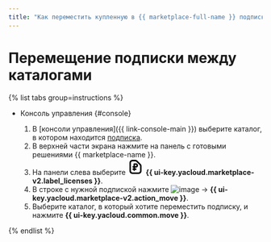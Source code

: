 ```yaml
---
title: "Как переместить купленную в {{ marketplace-full-name }} подписку в другой каталог"
---
```


# Перемещение подписки между каталогами

{% list tabs group=instructions %}

- Консоль управления {#console}

    1. В [консоли управления]({{ link-console-main }}) выберите каталог, в котором находится [подписка](../../concepts/users/subscription.md).
    1. В верхней части экрана нажмите на панель с готовыми решениями {{ marketplace-name }}.
    1. На панели слева выберите ![image](../../../_assets/console-icons/file-ruble.svg) **{{ ui-key.yacloud.marketplace-v2.label_licenses }}**.
    1. В строке с нужной подпиской нажмите ![image](../../../_assets/console-icons/ellipsis.svg) → **{{ ui-key.yacloud.marketplace-v2.action_move }}**.
    1. Выберите каталог, в который хотите переместить подписку, и нажмите **{{ ui-key.yacloud.common.move }}**.

{% endlist %}
